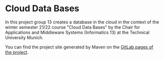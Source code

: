 # Cloud Data Bases

In this project group 13 creates a database in the cloud in the context of the winter semester 21/22 course "Cloud Data
Bases" by the Chair for Applications and Middleware Systems (Informatics 13)
at the Technical University Munich.

You can find the project site generated by Maven on
the [GitLab pages of the project](https://postspace.pages.gitlab.lrz.de/cdb/cloud-data-bases).